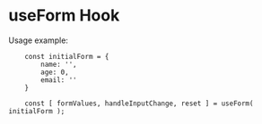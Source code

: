 # useForm Hook

Usage example:
```
    const initialForm = {
        name: '',
        age: 0,
        email: ''
    }

    const [ formValues, handleInputChange, reset ] = useForm( initialForm );
```


